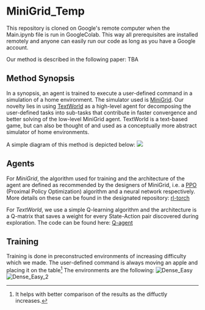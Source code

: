 # MiniGrid_Temp
This repository is cloned on Google's remote computer when the Main.ipynb file is run in GoogleColab. This way all prerequisites are installed remotely and anyone can easily run our code as long as you have a Google account.

Our method is described in the following paper: TBA


##  Method Synopsis
In a synopsis, an agent is trained to execute a user-defined command in a simulation of a home environment. The simulator used is [MiniGrid](https://github.com/Farama-Foundation/gym-minigrid). Our novelty lies in using [TextWorld](https://github.com/microsoft/TextWorld) as a high-level agent for decomposing the user-defined tasks into sub-tasks that contribute in faster convergence and better solving of the low-level MiniGrid agent. TextWorld is a text-based game, but can also be thought of and used as a conceptually more abstract simulator of home environments.

A simple diagram of this method is depicted below:
![](https://user-images.githubusercontent.com/54399132/184197141-8e32962f-412a-45e2-a5a3-b0ddb1467fef.png)


## Agents
For _MiniGrid_, the algorithm used for training and the architecture of the agent are defined as recommended by the designers of MiniGrid, i.e. a [PPO](https://arxiv.org/pdf/1707.06347.pdf) (Proximal Policy Optimization) algorithm and a neural network respectively. 
More details on these can be found in the designated repository: [rl-torch](https://github.com/lcswillems/rl-starter-files)

For _TextWorld_, we use a simple Q-learning algorithm and the architecture is a Q-matrix that saves a weight for every State-Action pair discovered during exploration. The code can be found here: [Q-agent](https://github.com/AthanasiosPetsanis/Diploma_Temp/blob/main/TextWorld/MyPy/Q_agent.py)


## Training
Training is done in preconstructed environments of increasing difficulty which we made. The user-defined command is always moving an apple and placing it on the table[^1] The environments are the following:
![Dense_Easy](https://user-images.githubusercontent.com/54399132/184203097-d93aff84-2723-413f-bbb1-5b476834317a.png) ![Dense_Easy_2](https://user-images.githubusercontent.com/54399132/184203239-594e1cdc-b8da-40c0-bb66-cdb5095924b1.png)


[^1]: It helps with better comparison of the results as the diffuctly increases.
